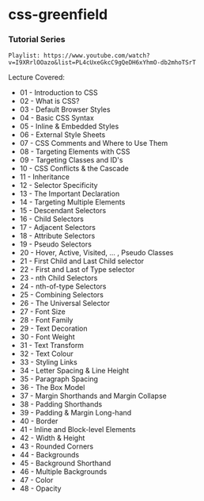 # css-greenfield

### Tutorial Series
`Playlist: https://www.youtube.com/watch?v=I9XRrlOOazo&list=PL4cUxeGkcC9gQeDH6xYhmO-db2mhoTSrT`

Lecture Covered:
- 01 - Introduction to CSS
- 02 - What is CSS?
- 03 - Default Browser Styles
- 04 - Basic CSS Syntax
- 05 - Inline & Embedded Styles
- 06 - External Style Sheets
- 07 - CSS Comments and Where to Use Them
- 08 - Targeting Elements with CSS
- 09 - Targeting Classes and ID's
- 10 - CSS Conflicts & the Cascade
- 11 - Inheritance
- 12 - Selector Specificity
- 13 - The Important Declaration
- 14 - Targeting Multiple Elements
- 15 - Descendant Selectors
- 16 - Child Selectors
- 17 - Adjacent Selectors
- 18 - Attribute Selectors
- 19 - Pseudo Selectors
- 20 - Hover, Active, Visited, ... , Pseudo Classes
- 21 - First Child and Last Child selector
- 22 - First and Last of Type selector
- 23 - nth Child Selectors
- 24 - nth-of-type Selectors
- 25 - Combining Selectors
- 26 - The Universal Selector
- 27 - Font Size
- 28 - Font Family
- 29 - Text Decoration
- 30 - Font Weight
- 31 - Text Transform
- 32 - Text Colour
- 33 - Styling Links
- 34 - Letter Spacing & Line Height
- 35 - Paragraph Spacing
- 36 - The Box Model
- 37 - Margin Shorthands and Margin Collapse
- 38 - Padding Shorthands
- 39 - Padding & Margin Long-hand
- 40 - Border
- 41 - Inline and Block-level Elements
- 42 - Width & Height
- 43 - Rounded Corners
- 44 - Backgrounds
- 45 - Background Shorthand
- 46 - Multiple Backgrounds
- 47 - Color
- 48 - Opacity